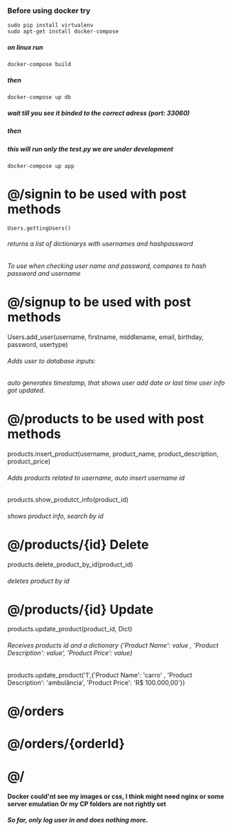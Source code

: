 ### Before using docker try
    sudo pip install virtualenv
    sudo apt-get install docker-compose
##### on linux run
    docker-compose build
##### then
    docker-compose up db
##### wait till you see it binded to the correct adress (port: 33060)
##### then
##### this will run only the test.py we are under development
    docker-compose up app
# @/signin to be used with post methods
    Users.gettingUsers()
###### returns a list of dictionarys with usernames and hashpassword
###### To use when checking user name and password, compares to hash password and username

# @/signup to be used with post methods
   Users.add_user(username, firstname, middlename, email, birthday, password, usertype)
###### Adds user to database inputs:
###### auto generates timestamp, that shows user add date or last time user info got updated.

# @/products  to be used with post methods
   products.insert_product(username, product_name, product_description, product_price)
###### Adds products related to username, auto insert username id
   products.show_produtct_info(product_id)
###### shows product info, search by id
# @/products/{id} Delete
   products.delete_product_by_id(product_id)
###### deletes product by id
# @/products/{id} Update
   products.update_product(product_id, Dict)
###### Receives products id and a dictionary {'Product Name': value , 'Product Description': value', 'Product Price': value}
   products.update_product('1',{'Product Name': 'carro' , 'Product Description': 'ambulância', 'Product Price': 'R$ 100.000,00'})
# @/orders 

# @/orders/{orderId}

# @/
#### Docker could'nt see my images or css, I think might need nginx or some server emulation Or my CP folders are not rightly set   

##### So far, only log user in and does nothing more.
